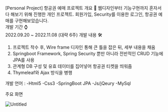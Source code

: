 [Personal Project] 항공권 예매 프로젝트
개요 📌
웹디자인부터 기능구현까지 혼자서 다 해보기 위해 진행한 개인 프로젝트. 
회원가입, Security를 이용한 로그인, 항공권 예매를 구현해보았습니다. <br/>
개발 기간 ⌚️ <br/>
2022.09.20 ~ 2022.11.08 (대략 6주)
개발 내용 🛠
1. 프로젝트 착수 후, Wire frame 디자인 통해 큰 틀을 잡은 뒤, 세부 내용을 채움
2. Springboot Framework, Spring Security 뿐만 아니라 전반적인 CRUD 기능에 JPA를 사용
3. 관계형 DB 구성 및 유효 데이터를 집어넣어 항공권 티켓을 띄워줌
4. Thymeleaf와 Ajax 방식을 병행

개발 언어 :
-Html5
-Css3
-SpringBoot JPA
-Js/jQeury
-MySql

주요 화면

![Untitled](https://user-images.githubusercontent.com/102146170/201071312-b69a16cc-a8ab-4a70-8017-6112013fea14.png)

